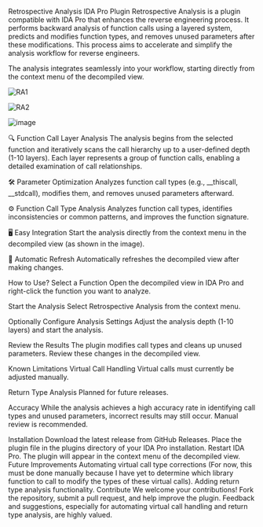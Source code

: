 Retrospective Analysis IDA Pro Plugin
Retrospective Analysis is a plugin compatible with IDA Pro that enhances the reverse engineering process. It performs backward analysis of function calls using a layered system, predicts and modifies function types, and removes unused parameters after these modifications. This process aims to accelerate and simplify the analysis workflow for reverse engineers.

The analysis integrates seamlessly into your workflow, starting directly from the context menu of the decompiled view.



![RA1](https://github.com/user-attachments/assets/49540f7c-52ee-4db9-b63b-6fc6d7ed23e1)


![RA2](https://github.com/user-attachments/assets/35d77173-c305-4adf-9f19-aa7cc99bd20b)


![image](https://github.com/user-attachments/assets/18ea7cc3-dcd6-44c6-8de3-3cdc97791879)



🔍 Function Call Layer Analysis
The analysis begins from the selected function and iteratively scans the call hierarchy up to a user-defined depth (1-10 layers). Each layer represents a group of function calls, enabling a detailed examination of call relationships.

🛠️ Parameter Optimization
Analyzes function call types (e.g., __thiscall, __stdcall), modifies them, and removes unused parameters afterward.

⚙️ Function Call Type Analysis
Analyzes function call types, identifies inconsistencies or common patterns, and improves the function signature.

🖥️ Easy Integration
Start the analysis directly from the context menu in the decompiled view (as shown in the image).

🔄 Automatic Refresh
Automatically refreshes the decompiled view after making changes.

How to Use?
Select a Function
Open the decompiled view in IDA Pro and right-click the function you want to analyze.


Start the Analysis
Select Retrospective Analysis from the context menu.

Optionally Configure Analysis Settings
Adjust the analysis depth (1-10 layers) and start the analysis.

Review the Results
The plugin modifies call types and cleans up unused parameters. Review these changes in the decompiled view.

Known Limitations
Virtual Call Handling
Virtual calls must currently be adjusted manually.

Return Type Analysis
Planned for future releases.

Accuracy
While the analysis achieves a high accuracy rate in identifying call types and unused parameters, incorrect results may still occur. Manual review is recommended.

Installation
Download the latest release from GitHub Releases.
Place the plugin file in the plugins directory of your IDA Pro installation.
Restart IDA Pro. The plugin will appear in the context menu of the decompiled view.
Future Improvements
Automating virtual call type corrections (For now, this must be done manually because I have yet to determine which library function to call to modify the types of these virtual calls).
Adding return type analysis functionality.
Contribute
We welcome your contributions! Fork the repository, submit a pull request, and help improve the plugin. Feedback and suggestions, especially for automating virtual call handling and return type analysis, are highly valued.

